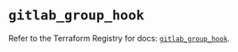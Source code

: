 # `gitlab_group_hook`

Refer to the Terraform Registry for docs: [`gitlab_group_hook`](https://registry.terraform.io/providers/gitlabhq/gitlab/18.4.1/docs/resources/group_hook).
